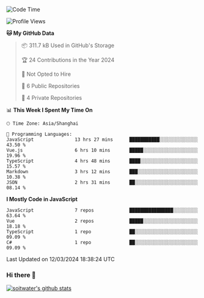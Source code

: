 <!--START_SECTION:waka-->
![Code Time](http://img.shields.io/badge/Code%20Time-3%2C221%20hrs%2012%20mins-blue)

![Profile Views](http://img.shields.io/badge/Profile%20Views-0-blue)

**🐱 My GitHub Data** 

> 📦 311.7 kB Used in GitHub's Storage 
 > 
> 🏆 24 Contributions in the Year 2024
 > 
> 🚫 Not Opted to Hire
 > 
> 📜 6 Public Repositories 
 > 
> 🔑 4 Private Repositories 
 > 
📊 **This Week I Spent My Time On** 

```text
🕑︎ Time Zone: Asia/Shanghai

💬 Programming Languages: 
JavaScript               13 hrs 27 mins      ███████████░░░░░░░░░░░░░░   43.50 % 
Vue.js                   6 hrs 10 mins       █████░░░░░░░░░░░░░░░░░░░░   19.96 % 
TypeScript               4 hrs 48 mins       ████░░░░░░░░░░░░░░░░░░░░░   15.57 % 
Markdown                 3 hrs 12 mins       ███░░░░░░░░░░░░░░░░░░░░░░   10.38 % 
JSON                     2 hrs 31 mins       ██░░░░░░░░░░░░░░░░░░░░░░░   08.14 % 
```

**I Mostly Code in JavaScript** 

```text
JavaScript               7 repos             ████████████████░░░░░░░░░   63.64 % 
Vue                      2 repos             █████░░░░░░░░░░░░░░░░░░░░   18.18 % 
TypeScript               1 repo              ██░░░░░░░░░░░░░░░░░░░░░░░   09.09 % 
C#                       1 repo              ██░░░░░░░░░░░░░░░░░░░░░░░   09.09 % 
```




 Last Updated on 12/03/2024 18:38:24 UTC
<!--END_SECTION:waka-->

### Hi there 👋
[![soitwater's github stats](https://github-readme-stats.vercel.app/api?username=soitwater)](https://github.com/soitwater/github-readme-stats)

